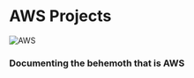 # AWS Projects 
![AWS](https://saviynt.com/hs-fs/hubfs/aws.png?width=220&height=240&name=aws.png "Amazon Web Services")
### Documenting the behemoth that is AWS
